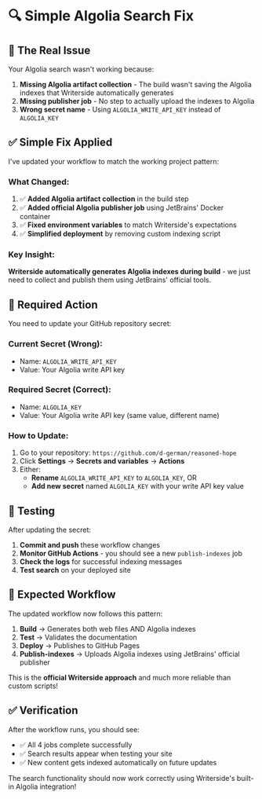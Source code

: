 # 🔍 Simple Algolia Search Fix

## 🚨 **The Real Issue**

Your Algolia search wasn't working because:

1. **Missing Algolia artifact collection** - The build wasn't saving the Algolia indexes that Writerside automatically generates
2. **Missing publisher job** - No step to actually upload the indexes to Algolia
3. **Wrong secret name** - Using `ALGOLIA_WRITE_API_KEY` instead of `ALGOLIA_KEY`

## ✅ **Simple Fix Applied**

I've updated your workflow to match the working project pattern:

### **What Changed:**
1. ✅ **Added Algolia artifact collection** in the build step
2. ✅ **Added official Algolia publisher job** using JetBrains' Docker container
3. ✅ **Fixed environment variables** to match Writerside's expectations
4. ✅ **Simplified deployment** by removing custom indexing script

### **Key Insight:**
**Writerside automatically generates Algolia indexes during build** - we just need to collect and publish them using JetBrains' official tools.

## 🔧 **Required Action**

You need to update your GitHub repository secret:

### **Current Secret (Wrong):**
- Name: `ALGOLIA_WRITE_API_KEY`
- Value: Your Algolia write API key

### **Required Secret (Correct):**
- Name: `ALGOLIA_KEY` 
- Value: Your Algolia write API key (same value, different name)

### **How to Update:**
1. Go to your repository: `https://github.com/d-german/reasoned-hope`
2. Click **Settings** → **Secrets and variables** → **Actions**
3. Either:
   - **Rename** `ALGOLIA_WRITE_API_KEY` to `ALGOLIA_KEY`, OR
   - **Add new secret** named `ALGOLIA_KEY` with your write API key value

## 🧪 **Testing**

After updating the secret:

1. **Commit and push** these workflow changes
2. **Monitor GitHub Actions** - you should see a new `publish-indexes` job
3. **Check the logs** for successful indexing messages
4. **Test search** on your deployed site

## 🎯 **Expected Workflow**

The updated workflow now follows this pattern:
1. **Build** → Generates both web files AND Algolia indexes
2. **Test** → Validates the documentation
3. **Deploy** → Publishes to GitHub Pages
4. **Publish-indexes** → Uploads Algolia indexes using JetBrains' official publisher

This is the **official Writerside approach** and much more reliable than custom scripts!

## ✅ **Verification**

After the workflow runs, you should see:
- ✅ All 4 jobs complete successfully
- ✅ Search results appear when testing your site
- ✅ New content gets indexed automatically on future updates

The search functionality should now work correctly using Writerside's built-in Algolia integration!

